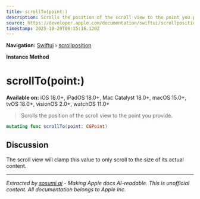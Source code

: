 ```yaml
---
title: scrollTo(point:)
description: Scrolls the position of the scroll view to the point you provide.
source: https://developer.apple.com/documentation/swiftui/scrollposition/scrollto(point:)
timestamp: 2025-10-29T00:15:16.120Z
---
```


**Navigation:** [Swiftui](/documentation/swiftui) › [scrollposition](/documentation/swiftui/scrollposition)

**Instance Method**

# scrollTo(point:)

**Available on:** iOS 18.0+, iPadOS 18.0+, Mac Catalyst 18.0+, macOS 15.0+, tvOS 18.0+, visionOS 2.0+, watchOS 11.0+

> Scrolls the position of the scroll view to the point you provide.

```swift
mutating func scrollTo(point: CGPoint)
```

## Discussion

The scroll view will clamp this value to only scroll to the size of its actual content.

---

*Extracted by [sosumi.ai](https://sosumi.ai) - Making Apple docs AI-readable.*
*This is unofficial content. All documentation belongs to Apple Inc.*
